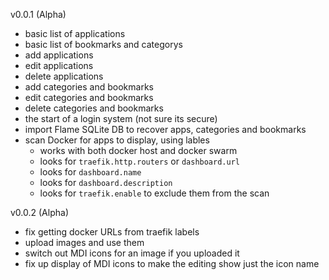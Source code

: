 v0.0.1 (Alpha)

- basic list of applications
- basic list of bookmarks and categorys
- add applications
- edit applications
- delete applications
- add categories and bookmarks
- edit categories and bookmarks
- delete categories and bookmarks
- the start of a login system (not sure its secure)
- import Flame SQLite DB to recover apps, categories and bookmarks
- scan Docker for apps to display, using lables
  - works with both docker host and docker swarm
  - looks for `traefik.http.routers` or `dashboard.url`
  - looks for `dashboard.name`
  - looks for `dashboard.description`
  - looks for `traefik.enable` to exclude them from the scan

v0.0.2 (Alpha)

- fix getting docker URLs from traefik labels
- upload images and use them
- switch out MDI icons for an image if you uploaded it
- fix up display of MDI icons to make the editing show just the icon name
